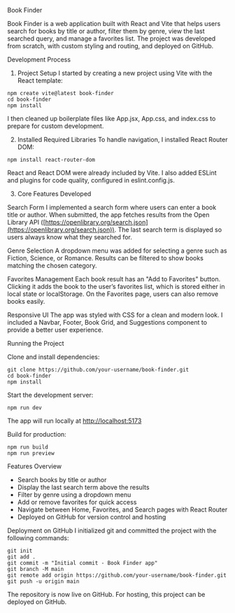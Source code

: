 Book Finder

Book Finder is a web application built with React and Vite that helps users search for books by title or author, filter them by genre, view the last searched query, and manage a favorites list. The project was developed from scratch, with custom styling and routing, and deployed on GitHub.

Development Process

1. Project Setup
   I started by creating a new project using Vite with the React template:
```
npm create vite@latest book-finder
cd book-finder
npm install
```
I then cleaned up boilerplate files like App.jsx, App.css, and index.css to prepare for custom development.

2. Installed Required Libraries
   To handle navigation, I installed React Router DOM:
```
npm install react-router-dom
```
React and React DOM were already included by Vite. I also added ESLint and plugins for code quality, configured in eslint.config.js.

3. Core Features Developed

Search Form
I implemented a search form where users can enter a book title or author. When submitted, the app fetches results from the Open Library API ([https://openlibrary.org/search.json](https://openlibrary.org/search.json)). The last search term is displayed so users always know what they searched for.

Genre Selection
A dropdown menu was added for selecting a genre such as Fiction, Science, or Romance. Results can be filtered to show books matching the chosen category.

Favorites Management
Each book result has an "Add to Favorites" button. Clicking it adds the book to the user’s favorites list, which is stored either in local state or localStorage. On the Favorites page, users can also remove books easily.

Responsive UI
The app was styled with CSS for a clean and modern look. I included a Navbar, Footer, Book Grid, and Suggestions component to provide a better user experience.

Running the Project

Clone and install dependencies:

```
git clone https://github.com/your-username/book-finder.git
cd book-finder
npm install
```

Start the development server:

```
npm run dev
```
The app will run locally at [http://localhost:5173](http://localhost:5173)

Build for production:
```
npm run build
npm run preview
```

Features Overview
* Search books by title or author
* Display the last search term above the results
* Filter by genre using a dropdown menu
* Add or remove favorites for quick access
* Navigate between Home, Favorites, and Search pages with React Router
* Deployed on GitHub for version control and hosting

Deployment on GitHub
I initialized git and committed the project with the following commands:

```
git init
git add .
git commit -m "Initial commit - Book Finder app"
git branch -M main
git remote add origin https://github.com/your-username/book-finder.git
git push -u origin main
```
The repository is now live on GitHub. For hosting, this project can be deployed on GitHub.




